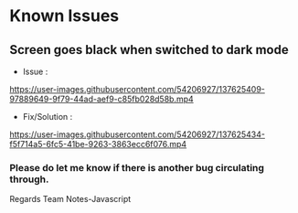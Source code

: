 # Known Issues


## Screen goes black when switched to dark mode

- Issue : 

https://user-images.githubusercontent.com/54206927/137625409-97889649-9f79-44ad-aef9-c85fb028d58b.mp4

- Fix/Solution :


https://user-images.githubusercontent.com/54206927/137625434-f5f714a5-6fc5-41be-9263-3863ecc6f076.mp4


### Please do let me know if there is another bug circulating through.







Regards 
Team Notes-Javascript
